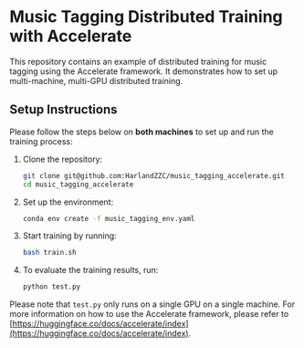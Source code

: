 # Music Tagging Distributed Training with Accelerate

This repository contains an example of distributed training for music tagging using the Accelerate framework. It demonstrates how to set up multi-machine, multi-GPU distributed training.

## Setup Instructions

Please follow the steps below on **both machines** to set up and run the training process:

1. Clone the repository:

    ```bash
    git clone git@github.com:HarlandZZC/music_tagging_accelerate.git
    cd music_tagging_accelerate
    ```

2. Set up the environment:

    ```bash
    conda env create -f music_tagging_env.yaml
    ```

3. Start training by running:

   ```bash
   bash train.sh
   ```

4. To evaluate the training results, run:

   ```bash
   python test.py
   ```

Please note that `test.py` only runs on a single GPU on a single machine. For more information on how to use the Accelerate framework, please refer to [https://huggingface.co/docs/accelerate/index](https://huggingface.co/docs/accelerate/index).
